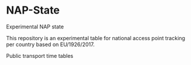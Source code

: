# NAP-State
Experimental NAP state

This repository is an experimental table for national access point tracking per country based on EU/1926/2017. 

Public transport time tables
